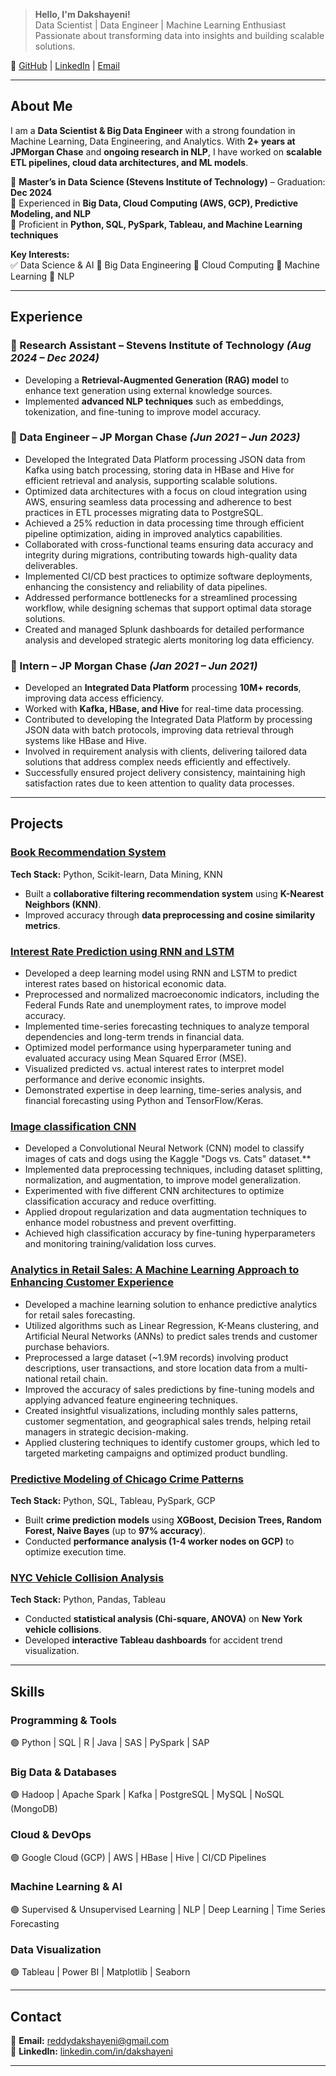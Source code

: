 > **Hello, I'm Dakshayeni!**  
> Data Scientist | Data Engineer | Machine Learning Enthusiast  
> Passionate about transforming data into insights and building scalable solutions.  

🔗 [GitHub](https://github.com/Dakshayeni) | [LinkedIn](https://linkedin.com/in/dakshayeni) | [Email](mailto:reddydakshayeni@gmail.com)  

---

## **About Me**  

I am a **Data Scientist & Big Data Engineer** with a strong foundation in Machine Learning, Data Engineering, and Analytics. With **2+ years at JPMorgan Chase** and **ongoing research in NLP**, I have worked on **scalable ETL pipelines, cloud data architectures, and ML models**.  

📌 **Master’s in Data Science (Stevens Institute of Technology)** – Graduation: **Dec 2024**  
📌 Experienced in **Big Data, Cloud Computing (AWS, GCP), Predictive Modeling, and NLP**  
📌 Proficient in **Python, SQL, PySpark, Tableau, and Machine Learning techniques**  

**Key Interests:**  
✅ Data Science & AI 🔹 Big Data Engineering 🔹 Cloud Computing 🔹 Machine Learning 🔹 NLP  

---

## **Experience**  

### **🔹 Research Assistant – Stevens Institute of Technology** *(Aug 2024 – Dec 2024)*  
- Developing a **Retrieval-Augmented Generation (RAG) model** to enhance text generation using external knowledge sources.  
- Implemented **advanced NLP techniques** such as embeddings, tokenization, and fine-tuning to improve model accuracy.  

### **🔹 Data Engineer – JP Morgan Chase** *(Jun 2021 – Jun 2023)*  
- Developed the Integrated Data Platform processing JSON data from Kafka using batch processing, storing data in HBase and Hive for efficient retrieval and analysis, supporting scalable solutions.
- Optimized data architectures with a focus on cloud integration using AWS, ensuring seamless data processing and adherence to best practices in ETL processes migrating data to PostgreSQL.
- Achieved a 25% reduction in data processing time through efficient pipeline optimization, aiding in improved analytics capabilities.
- Collaborated with cross-functional teams ensuring data accuracy and integrity during migrations, contributing towards high-quality data deliverables.
- Implemented CI/CD best practices to optimize software deployments, enhancing the consistency and reliability of data pipelines.
- Addressed performance bottlenecks for a streamlined processing workflow, while designing schemas that support optimal data storage solutions.
- Created and managed Splunk dashboards for detailed performance analysis and developed strategic alerts monitoring log data efficiency.


### **🔹 Intern – JP Morgan Chase** *(Jan 2021 – Jun 2021)*  
- Developed an **Integrated Data Platform** processing **10M+ records**, improving data access efficiency.  
- Worked with **Kafka, HBase, and Hive** for real-time data processing.
- Contributed to developing the Integrated Data Platform by processing JSON data with batch protocols, improving data retrieval through systems like HBase and Hive.
- Involved in requirement analysis with clients, delivering tailored data solutions that address complex needs efficiently and effectively.
- Successfully ensured project delivery consistency, maintaining high satisfaction rates due to keen attention to quality data processes.
 

---

## **Projects**  

### **[Book Recommendation System](https://github.com/Dakshayeni/book-recommendation)**
**Tech Stack:** Python, Scikit-learn, Data Mining, KNN  
- Built a **collaborative filtering recommendation system** using **K-Nearest Neighbors (KNN)**.  
- Improved accuracy through **data preprocessing and cosine similarity metrics**.

### **[Interest Rate Prediction using RNN and LSTM](https://github.com/Dakshayeni/Interest-Rate-Prediction-using-RNN-and-LSTM)**
- Developed a deep learning model using RNN and LSTM to predict interest rates based on historical economic data.
- Preprocessed and normalized macroeconomic indicators, including the Federal Funds Rate and unemployment rates, to improve model accuracy.
- Implemented time-series forecasting techniques to analyze temporal dependencies and long-term trends in financial data.
- Optimized model performance using hyperparameter tuning and evaluated accuracy using Mean Squared Error (MSE).
- Visualized predicted vs. actual interest rates to interpret model performance and derive economic insights.
- Demonstrated expertise in deep learning, time-series analysis, and financial forecasting using Python and TensorFlow/Keras.

### **[Image classification CNN](https://github.com/Dakshayeni/Image-classification-CNN)** 
- Developed a Convolutional Neural Network (CNN) model to classify images of cats and dogs using the Kaggle "Dogs vs. Cats" dataset.**  
- Implemented data preprocessing techniques, including dataset splitting, normalization, and augmentation, to improve model generalization.  
- Experimented with five different CNN architectures to optimize classification accuracy and reduce overfitting.  
- Applied dropout regularization and data augmentation techniques to enhance model robustness and prevent overfitting.  
- Achieved high classification accuracy by fine-tuning hyperparameters and monitoring training/validation loss curves.  


### **[Analytics in Retail Sales: A Machine Learning Approach to Enhancing Customer Experience](https://github.com/Dakshayeni/MachineLearning-Walmart-Retail-Analysis)**	
- Developed a machine learning solution to enhance predictive analytics for retail sales forecasting.
- Utilized algorithms such as Linear Regression, K-Means clustering, and Artificial Neural Networks (ANNs) to predict sales trends and customer purchase behaviors.
- Preprocessed a large dataset (~1.9M records) involving product descriptions, user transactions, and store location data from a multi-national retail chain.
- Improved the accuracy of sales predictions by fine-tuning models and applying advanced feature engineering techniques.
- Created insightful visualizations, including monthly sales patterns, customer segmentation, and geographical sales trends, helping retail managers in strategic decision-making.
- Applied clustering techniques to identify customer groups, which led to targeted marketing campaigns and optimized product bundling.


### **[Predictive Modeling of Chicago Crime Patterns](https://github.com/Dakshayeni/chicago-crime)**
 **Tech Stack:** Python, SQL, Tableau, PySpark, GCP  
- Built **crime prediction models** using **XGBoost, Decision Trees, Random Forest, Naive Bayes** (up to **97% accuracy**).
- Conducted **performance analysis (1-4 worker nodes on GCP)** to optimize execution time.  

### **[NYC Vehicle Collision Analysis](https://github.com/Dakshayeni/nyc-collision-analysis)**  
 **Tech Stack:** Python, Pandas, Tableau  
- Conducted **statistical analysis (Chi-square, ANOVA)** on **New York vehicle collisions**.  
- Developed **interactive Tableau dashboards** for accident trend visualization.    
  

---

## **Skills**  

### **Programming & Tools**  
🟢 Python | SQL | R | Java | SAS | PySpark | SAP  

### **Big Data & Databases**  
🟢 Hadoop | Apache Spark | Kafka | PostgreSQL | MySQL | NoSQL (MongoDB)  

### **Cloud & DevOps**  
🟢 Google Cloud (GCP) | AWS | HBase | Hive | CI/CD Pipelines  

### **Machine Learning & AI**  
🟢 Supervised & Unsupervised Learning | NLP | Deep Learning | Time Series Forecasting  

### **Data Visualization**  
🟢 Tableau | Power BI | Matplotlib | Seaborn  

---

## **Contact**  
📧 **Email:** [reddydakshayeni@gmail.com](mailto:reddydakshayeni@gmail.com)  
🔗 **LinkedIn:** [linkedin.com/in/dakshayeni](https://linkedin.com/in/dakshayeni/)  

---


